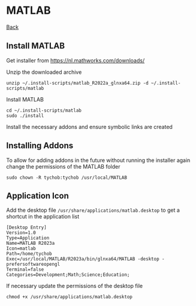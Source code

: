 # **MATLAB**

[Back](./README.md)

## **Install MATLAB**

Get installer from <https://nl.mathworks.com/downloads/>

Unzip the downloaded archive

```(shell)
unzip ~/.install-scripts/matlab_R2022a_glnxa64.zip -d ~/.install-scripts/matlab
```

Install MATLAB

```(shell)
cd ~/.install-scripts/matlab
sudo ./install
```

Install the necessary addons and ensure symbolic links are created

## **Installing Addons**

To allow for adding addons in the future without running the installer again change the permissions of the MATLAB folder

```(shell)
sudo chown -R tychob:tychob /usr/local/MATLAB
```

## **Application Icon**

Add the desktop file ```/usr/share/applications/matlab.desktop``` to get a shortcut in the application list

```(shell)
[Desktop Entry]
Version=1.0
Type=Application
Name=MATLAB R2023a
Icon=matlab
Path=/home/tychob
Exec=/usr/local/MATLAB/R2023a/bin/glnxa64/MATLAB -desktop -prefersoftwareopengl
Terminal=false
Categories=Development;Math;Science;Education;
```

If necessary update the permissions of the desktop file

```(shell)
chmod +x /usr/share/applications/matlab.desktop
```
